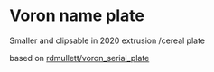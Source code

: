 # Voron name plate #
Smaller and clipsable in 2020 extrusion /cereal plate

based on [rdmullett/voron_serial_plate](https://github.com/rdmullett/voron_serial_plate)
